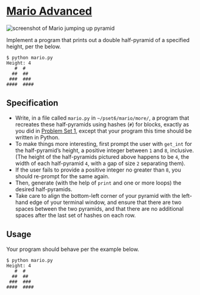 # [Mario Advanced](https://cs50.harvard.edu/x/2021/psets/6/mario/more/#mario)

![screenshot of Mario jumping up pyramid](https://cs50.harvard.edu/x/2021/psets/6/mario/more/pyramids.png)

Implement a program that prints out a double half-pyramid of a specified height, per the below.

```
$ python mario.py
Height: 4
   #  #
  ##  ##
 ###  ###
####  ####

```

## Specification
-   Write, in a file called  `mario.py`  in  `~/pset6/mario/more/`, a program that recreates these half-pyramids using hashes (`#`) for blocks, exactly as you did in  [Problem Set 1](https://cs50.harvard.edu/x/2021/psets/1/), except that your program this time should be written in Python.
-   To make things more interesting, first prompt the user with  `get_int`  for the half-pyramid’s height, a positive integer between  `1`  and  `8`, inclusive. (The height of the half-pyramids pictured above happens to be  `4`, the width of each half-pyramid  `4`, with a gap of size  `2`  separating them).
-   If the user fails to provide a positive integer no greater than  `8`, you should re-prompt for the same again.
-   Then, generate (with the help of  `print`  and one or more loops) the desired half-pyramids.
-   Take care to align the bottom-left corner of your pyramid with the left-hand edge of your terminal window, and ensure that there are two spaces between the two pyramids, and that there are no additional spaces after the last set of hashes on each row.

## Usage

Your program should behave per the example below.

```
$ python mario.py
Height: 4
   #  #
  ##  ##
 ###  ###
####  ####
```
